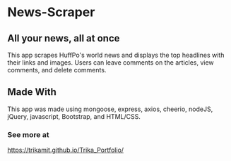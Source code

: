 # News-Scraper

## All your news, all at once

This app scrapes HuffPo's world news and displays the top headlines with their links and images. 
Users can leave comments on the articles, view comments, and delete comments.

## Made With

This app was made using mongoose, express, axios, cheerio, nodeJS, jQuery, javascript, Bootstrap, and HTML/CSS.

### See more at
https://trikamit.github.io/Trika_Portfolio/
